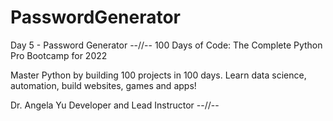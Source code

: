 # PasswordGenerator
Day 5 - Password Generator
--//--
100 Days of Code: The Complete Python Pro Bootcamp for 2022

Master Python by building 100 projects in 100 days. Learn data science, automation, build websites, games and apps!

Dr. Angela Yu
Developer and Lead Instructor
--//--
